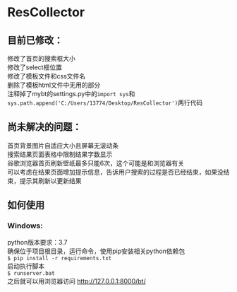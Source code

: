 # ResCollector

## 目前已修改：
修改了首页的搜索框大小<br>
修改了select框位置<br>
修改了模板文件和css文件名<br>
删除了模板html文件中无用的部分<br>
注释掉了mybt的settings.py中的`import sys`和`sys.path.append('C:/Users/13774/Desktop/ResCollector')`两行代码<br>
## 尚未解决的问题：
首页背景图片自适应大小且屏幕无滚动条<br>
搜索结果页面表格中限制结果字数显示<br>
谷歌浏览器首页刷新壁纸最多只能6次，这个可能是和浏览器有关<br>
可以考虑在结果页面增加提示信息，告诉用户搜索的过程是否已经结束，如果没结束，提示其刷新以更新结果<br>
## 如何使用
### Windows:
python版本要求：3.7<br>
确保位于项目根目录，运行命令，使用pip安装相关python依赖包<br>
`$ pip install -r requirements.txt`<br>
启动执行脚本<br>`$ runserver.bat`<br>
之后就可以用浏览器访问 http://127.0.0.1:8000/bt/ 
